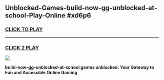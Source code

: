 
## Unblocked-Games-build-now-gg-unblocked-at-school-Play-Online #xd6p6
<h3>
<a href="https://news.freeplayer.one?title=build-now-gg-unblocked-at-school&ref=3">CLICK TO PLAY</a></h3>
<hr>

<h3>
<a href="https://news.freeplayer.one?title=build-now-gg-unblocked-at-school&ref=3">CLICK 2 PLAY</a>
  
</h3>

<a href="https://news.freeplayer.one?title=build-now-gg-unblocked-at-school&ref=3"><img src="https://clearcache.store/games.png"></a>


**build-now-gg-unblocked-at-school games unblocked: Your Gateway to Fun and Accessible Online Gaming**
